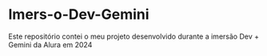 # Imers-o-Dev-Gemini
Este repositório contei o meu projeto desenvolvido durante a imersão Dev + Gemini da Alura em 2024
